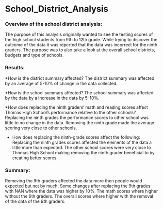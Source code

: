 # School_District_Analysis

### Overview of the school district analysis: 

The purpose of this analysis originally wanted to see the testing scores of the high school students from 9th to 12th grade. While trying to discover the 
outcome of the data it was reported that the data was incorrect for the ninth graders. The purpose was to also take a look at the overall school districts, 
budgets and type of schools.

### Results: 

 *How is the district summary affected?
The district summary was affected by an average of 5-10% of change in the data collected.

*How is the school summary affected?
The school summary was affected by the data by a increase in the data by 5-10%.
  
 *How does replacing the ninth graders’ math and reading scores affect Thomas High School’s performance relative to the other schools?  
  Replacing the ninth grades the performance scores to other school was little to no change in the data. Removing the ninth grade made the average scoring very
close to other schools.

 * How does replacing the ninth-grade scores affect the following:
  Replacing the ninth grades scores affected the elements of the data a little more than expected. The other school scores were very close to Thomas High School making removing the ninth grader beneficial to by creating better scores. 

### Summary: 

Removing the 9th  graders affected the data more then people would expected but not by much. Some changes after replacing the 9th grades with NAN where the
data was higher by 10%. 
The math scores where higher without the 9th graders.
The overall scores where higher with the removal of the data of the 9th graders.
